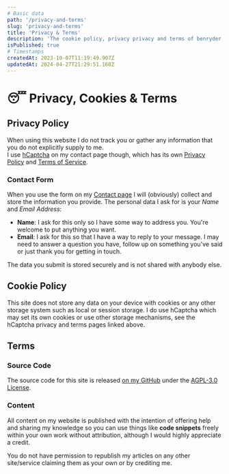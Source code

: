 ```yaml
---
# Basic data
path: '/privacy-and-terms'
slug: 'privacy-and-terms'
title: 'Privacy & Terms'
description: 'The cookie policy, privacy privacy and terms of benryder.me'
isPublished: true
# Timestamps
createdAt: 2023-10-07T11:19:49.907Z
updatedAt: 2024-04-27T21:29:51.160Z
---
```


# 😴 Privacy, Cookies & Terms

## Privacy Policy
When using this website I do not track you or gather any information that you do not explicitly supply to me.  
I use [hCaptcha](https://www.hcaptcha.com/) on my contact page though, which has its own [Privacy Policy](https://www.hcaptcha.com/privacy) and [Terms of Service](https://www.hcaptcha.com/terms).

### Contact Form
When you use the form on my [Contact page](/contact) I will (obviously) collect and store the information you provide.
The personal data I ask for is your *Name* and *Email Address*:
- **Name**:  I ask for this only so I have some way to address you. You're welcome to put anything you want.
- **Email**: I ask for this so that I have a way to reply to your message. I may need to answer a question you have, follow up on something you've said or just thank you for getting in touch.

The data you submit is stored securely and is not shared with anybody else.

## Cookie Policy
This site does not store any data on your device with cookies or any other storage system such as local or session storage.
I do use hCaptcha which may set its own cookies or use other storage mechanisms, see the hCaptcha privacy and terms pages linked above.

## Terms

### Source Code
The source code for this site is released [on my GitHub](https://github.com/ben-ryder/benryder.me) under the [AGPL-3.0 License](https://github.com/ben-ryder/benryder.me/blob/main/LICENSE.txt).

### Content
All content on my website is published with the intention of offering help and sharing my knowledge so you can use things like **code snippets** freely within your own work without attribution, although I would highly appreciate a credit.

You do not have permission to republish my articles on any other site/service claiming them as your own or by crediting me. 
